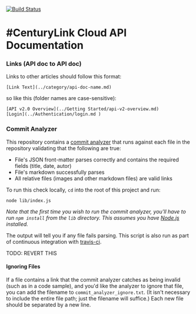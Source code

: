[![Build Status](https://travis-ci.org/CenturyLinkCloud/APIDocs.svg)](https://travis-ci.org/CenturyLinkCloud/APIDocs)

#CenturyLink Cloud API Documentation
========

### Links (API doc to API doc)


Links to other articles should follow this format:

```
[Link Text](../category/api-doc-name.md)
```

so like this (folder names are case-sensitive):

```
[API v2.0 Overview](../Getting Started/api-v2-overview.md)
[Login](../Authentication/login.md )
```

### Commit Analyzer

This repository contains a [commit analyzer](https://github.com/CenturyLinkCloud/KB-Commit-Analyzer) that runs against each file in the repository validating that the following are true:

* File's JSON front-matter parses correctly and contains the required fields (title, date, autor)
* File's markdown successfully parses
* All relative files (images and other markdown files) are valid links

To run this check locally, `cd` into the root of this project and run:

```shell
node lib/index.js
```

_Note that the first time you wish to run the commit analyzer, you'll have to run `npm install` from the `lib` directory. This assumes you have [Node.js](http://nodejs.org) installed._

The output will tell you if any file fails parsing. This script is also run as part of continuous integration with [travis-ci](http://travis-ci.org).

TODO: REVERT THIS

#### Ignoring Files

If a file contains a link that the commit analyzer catches as being invalid (such as in a code sample), and you'd like the analyzer to ignore that file, you can add the filename to `commit_analyzer_ignore.txt`. (It isn't necessary to include the entire file path; just the filename will suffice.) Each new file should be separated by a new line.
